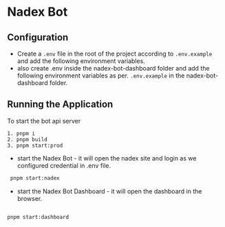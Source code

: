 # Nadex Bot

## Configuration
 - Create a `.env` file in the root of the project according to `.env.example` and add the following environment variables.
- also create .env inside the nadex-bot-dashboard  folder and add the following environment variables as per.
`.env.example` in the nadex-bot-dashboard folder.

## Running the Application

To start the bot api server
```
1. pnpm i
2. pnpm build
3. pnpm start:prod

```
- start the Nadex Bot  - it will open the nadex site and login as we configured credential in .env  file.
``` bash 
 pnpm start:nadex
```
- start the Nadex Bot Dashboard - it will open the dashboard in the browser.
``` bash

pnpm start:dashboard

```
